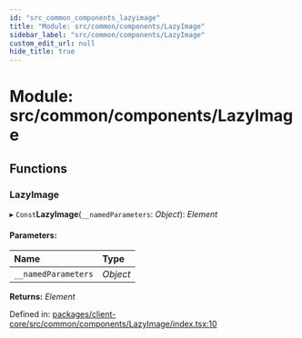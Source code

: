 ```yaml
---
id: "src_common_components_lazyimage"
title: "Module: src/common/components/LazyImage"
sidebar_label: "src/common/components/LazyImage"
custom_edit_url: null
hide_title: true
---
```


# Module: src/common/components/LazyImage

## Functions

### LazyImage

▸ `Const`**LazyImage**(`__namedParameters`: *Object*): *Element*

#### Parameters:

| Name | Type |
| :------ | :------ |
| `__namedParameters` | *Object* |

**Returns:** *Element*

Defined in: [packages/client-core/src/common/components/LazyImage/index.tsx:10](https://github.com/xr3ngine/xr3ngine/blob/2d83606b6/packages/client-core/src/common/components/LazyImage/index.tsx#L10)
